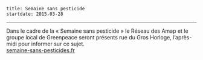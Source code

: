     title: Semaine sans pesticide
    startdate: 2015-03-28
---
Dans le cadre de la « Semaine sans pesticide » le Réseau des Amap et le groupe local de Greenpeace seront présents rue du Gros Horloge, l’après-midi pour informer sur ce sujet.  
[semaine-sans-pesticides.fr](http://www.semaine-sans-pesticides.fr/decouvrir-levenement/en-2015-cest-la-10eme-edition/)

